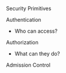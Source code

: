 Security Primitives

Authentication
- Who can access?

Authorization
- What can they do?

Admission Control